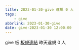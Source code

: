 ```yaml
---
title: 2023-01-30-give 違規 0 人
tags:
    - give
abbrlink: 2023-01-30-give
date: give-2023-01-30 12:00:00
---
```

give 板 [板規連結](https://www.ptt.cc/bbs/give/M.1612495900.A.C32.html)
昨天違規 0 人
